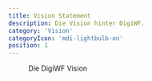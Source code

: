 ```yaml
---
title: Vision Statement
description: Die Vision hinter DigiWF.
category: 'Vision'
categoryIcon: 'mdi-lightbulb-on'
position: 1
---
```


<figure>
<v-img alt="Vision statement: For us, low-code means that developers use standard technologies to provide functionality that can be easily reused." contain max-width="960" 
src="images/about/vision/digiwf_vision.png" 
lazy-src="images/about/vision/preview_digiwf_vision.png" ></v-img>
<figcaption>Die DigiWF Vision</figcaption>
</figure>

